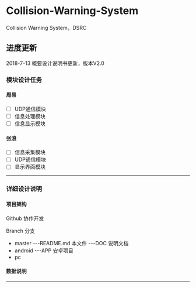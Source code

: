 # Collision-Warning-System
Collision Warning System，DSRC 

## 进度更新
2018-7-13
概要设计说明书更新，版本V2.0

### 模块设计任务
#### 周易

* [ ] UDP通信模块
* [ ] 信息处理模块
* [ ] 信息显示模块

#### 张浪

* [ ] 信息采集模块
* [ ] UDP通信模块
* [ ] 显示界面模块

----
### 详细设计说明

#### 项目架构
Github 协作开发

Branch 分支

 * master 
 	---README.md        本文件
 	---DOC 			说明文档
 * android
 	---APP 			安卓项目
 * pc


#### 数据说明
***




